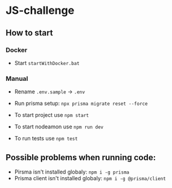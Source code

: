 # JS-challenge

## How to start

### Docker
- Start `startWithDocker.bat`

### Manual
- Rename `.env.sample` -> `.env`
- Run prisma setup: `npx prisma migrate reset --force`

- To start project use `npm start`
- To start nodeamon use `npm run dev`
- To run tests use `npm test`

## Possible problems when running code:

- Pirsma isn't installed globaly: `npm i -g prisma`
- Prisma client isn't installed globaly: `npm i -g @prisma/client`
